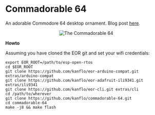 # Commadorable 64

An adorable Commodore 64 desktop ornament. Blog post [here](http://johan.kanflo.com/the-commadorable-64/).

<p align="center">
  <img src="https://raw.githubusercontent.com/kanflo/commadorable-64/master/commodorable_64.png" alt="The Commadorable 64"/>
</p>

**Howto**


Assuming you have cloned the EOR git and set your wifi credentials:

```
export EOR_ROOT=/path/to/esp-open-rtos
cd $EOR_ROOT
git clone https://github.com/kanflo/eor-arduino-compat.git extras/arduino-compat
git clone https://github.com/kanflo/eor-adafruit-ili9341.git extras/ili9341
git clone https://github.com/kanflo/eor-cli.git extras/cli
cd /path/to/wherever
git clone https://github.com/kanflo/commadorable-64.git
cd commadorable-64
make -j8 && make flash
```
